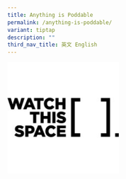 ```yaml
---
title: Anything is Poddable
permalink: /anything-is-poddable/
variant: tiptap
description: ""
third_nav_title: 英文 English
---
```

<p></p>
<div class="isomer-image-wrapper">
<img style="width: 50%;" height="auto" width="100%" alt="" src="/images/watch_this_space_agency_logo.png">
</div>
<p></p>